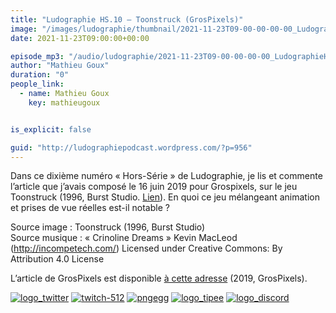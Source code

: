 ```yaml
---
title: "Ludographie HS.10 – Toonstruck (GrosPixels)"
image: "/images/ludographie/thumbnail/2021-11-23T09-00-00-00-00_LudographieHS10ToonstruckGrosPixels.jpg"
date: 2021-11-23T09:00:00+00:00

episode_mp3: "/audio/ludographie/2021-11-23T09-00-00-00-00_LudographieHS10ToonstruckGrosPixels.mp3"
author: "Mathieu Goux"
duration: "0"
people_link: 
  - name: Mathieu Goux
    key: mathieugoux


is_explicit: false

guid: "http://ludographiepodcast.wordpress.com/?p=956"
---
```


<PodcastHeader/>

<!-- ECRIRE LA DESCRIPTION DE L'EPISODE SOUS CETTE LIGNE -->
<p>Dans ce dixième numéro «&nbsp;Hors-Série&nbsp;» de Ludographie, je lis et commente l’article que j’avais composé le 16 juin 2019 pour Grospixels, sur le jeu Toonstruck (1996, Burst Studio. <a href="https://www.grospixels.com/site/toonstruck.php" rel="nofollow">Lien</a>). En quoi ce jeu mélangeant animation et prises de vue réelles est-il notable ?</p>
<p></p>
<p><a href="" rel="nofollow"></a></p>
 
<p>Source image :&nbsp;Toonstruck (1996, Burst Studio)<br>
Source musique : «&nbsp;Crinoline Dreams&nbsp;» Kevin MacLeod (<a title="http://incompetech.com/" href="http://incompetech.com/" rel="nofollow">http://incompetech.com/</a>) Licensed under Creative Commons: By Attribution 4.0 License</p>
<p>L’article de GrosPixels est disponible <a href="https://www.grospixels.com/site/toonstruck.php" rel="nofollow">à cette adresse</a> (2019, GrosPixels).</p>


<tr>
<td><a href="https://twitter.com/Gouximan" rel="nofollow"><img src="/resources/ludographie/2021-11-23T09-00-00-00-00_LudographieHS10ToonstruckGrosPixels/logo_twitter-1.png" alt="logo_twitter"></a></td>
<td><a href="https://www.twitch.tv/mathieugoux" rel="nofollow"><img src="/resources/ludographie/2021-11-23T09-00-00-00-00_LudographieHS10ToonstruckGrosPixels/twitch-512-1.png" alt="twitch-512"></a></td>
<td><a href="https://www.youtube.com/user/MattTheFatalifieur/videos" rel="nofollow"><img src="/resources/ludographie/2021-11-23T09-00-00-00-00_LudographieHS10ToonstruckGrosPixels/pngegg.png" alt="pngegg"></a></td>
<td><a href="http://fr.tipeee.com/calvinball" rel="nofollow"><img src="/resources/ludographie/2021-11-23T09-00-00-00-00_LudographieHS10ToonstruckGrosPixels/logo_tipee-1.png" alt="logo_tipee"></a></td>
<td><a href="https://discord.com/invite/4RnA9v7" rel="nofollow"><img src="/resources/ludographie/2021-11-23T09-00-00-00-00_LudographieHS10ToonstruckGrosPixels/logo_discord-1.png" alt="logo_discord"></a></td>
</tr>




